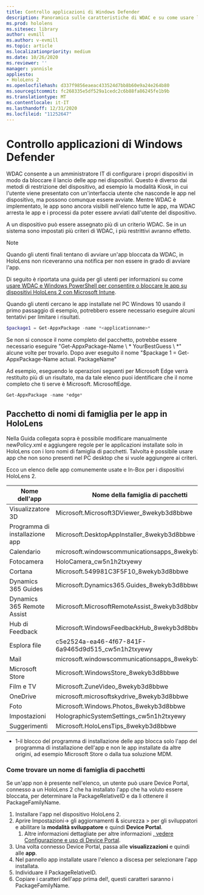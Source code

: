 ```yaml
---
title: Controllo applicazioni di Windows Defender
description: Panoramica sulle caratteristiche di WDAC e su come usare la gestione di dispositivi HoloLens.
ms.prod: hololens
ms.sitesec: library
author: evmill
ms.author: v-evmill
ms.topic: article
ms.localizationpriority: medium
ms.date: 10/26/2020
ms.reviewer: ''
manager: yannisle
appliesto:
- HoloLens 2
ms.openlocfilehash: d337f9856eaeac433524d7bb8b60e9a24e264b80
ms.sourcegitcommit: fc268335e5df529a1cedc2c6b88fa86245fe1b9b
ms.translationtype: MT
ms.contentlocale: it-IT
ms.lasthandoff: 12/31/2020
ms.locfileid: "11252647"
---
```

# Controllo applicazioni di Windows Defender

WDAC consente a un amministratore IT di configurare i propri dispositivi in modo da bloccare il lancio delle app nei dispositivi. Questo è diverso dai metodi di restrizione del dispositivo, ad esempio la modalità Kiosk, in cui l'utente viene presentato con un'interfaccia utente che nasconde le app nel dispositivo, ma possono comunque essere avviate. Mentre WDAC è implementato, le app sono ancora visibili nell'elenco tutte le app, ma WDAC arresta le app e i processi da poter essere avviati dall'utente del dispositivo.

A un dispositivo può essere assegnato più di un criterio WDAC. Se in un sistema sono impostati più criteri di WDAC, i più restrittivi avranno effetto. 

> [!NOTE]
> Quando gli utenti finali tentano di avviare un'app bloccata da WDAC, in HoloLens non riceveranno una notifica per non essere in grado di avviare l'app.

Di seguito è riportata una guida per gli utenti per informazioni su come [usare WDAC e Windows PowerShell per consentire o bloccare le app su dispositivi HoloLens 2 con Microsoft Intune](https://docs.microsoft.com/mem/intune/configuration/custom-profile-hololens).

Quando gli utenti cercano le app installate nel PC Windows 10 usando il primo passaggio di esempio, potrebbero essere necessario eseguire alcuni tentativi per limitare i risultati.

```powershell
$package1 = Get-AppxPackage -name *<applicationname>*
``` 

Se non si conosce il nome completo del pacchetto, potrebbe essere necessario eseguire "Get-AppxPackage-Name \ * YourBestGuess \ *" alcune volte per trovarlo. Dopo aver eseguito il nome "$package 1 = Get-AppxPackage-Name actual. PackageName"

Ad esempio, eseguendo le operazioni seguenti per Microsoft Edge verrà restituito più di un risultato, ma da tale elenco puoi identificare che il nome completo che ti serve è Microsoft. MicrosoftEdge.

```powershell
Get-AppxPackage -name *edge*
``` 

## Pacchetto di nomi di famiglia per le app in HoloLens

Nella Guida collegata sopra è possibile modificare manualmente newPolicy.xml e aggiungere regole per le applicazioni installate solo in HoloLens con i loro nomi di famiglia di pacchetti. Talvolta è possibile usare app che non sono presenti nel PC desktop che si vuole aggiungere ai criteri.

Ecco un elenco delle app comunemente usate e In-Box per i dispositivi HoloLens 2.

| Nome dell'app                   | Nome della famiglia di pacchetti                                |
|----------------------------|----------------------------------------------------|
| Visualizzatore 3D                  | Microsoft.Microsoft3DViewer_8wekyb3d8bbwe          |
| Programma di installazione app              | Microsoft.DesktopAppInstaller_8wekyb3d8bbwe <sup> 1</sup>         |
| Calendario                   | microsoft.windowscommunicationsapps_8wekyb3d8bbwe  |
| Fotocamera                     | HoloCamera_cw5n1h2txyewy                           |
| Cortana                    | Microsoft.549981C3F5F10_8wekyb3d8bbwe              |
| Dynamics 365 Guides        | Microsoft.Dynamics365.Guides_8wekyb3d8bbwe         |
| Dynamics 365 Remote Assist | Microsoft.MicrosoftRemoteAssist_8wekyb3d8bbwe      |
| Hub di Feedback               | Microsoft.WindowsFeedbackHub_8wekyb3d8bbwe         |
| Esplora file              | c5e2524a-ea46-4f67-841F-6a9465d9d515_cw5n1h2txyewy |
| Mail                       | microsoft.windowscommunicationsapps_8wekyb3d8bbwe  |
| Microsoft Store            | Microsoft.WindowsStore_8wekyb3d8bbwe               |
| Film e TV                | Microsoft.ZuneVideo_8wekyb3d8bbwe                  |
| OneDrive                   | microsoft.microsoftskydrive_8wekyb3d8bbwe          |
| Foto                     | Microsoft.Windows.Photos_8wekyb3d8bbwe             |
| Impostazioni                   | HolographicSystemSettings_cw5n1h2txyewy            |
| Suggerimenti                       | Microsoft.HoloLensTips_8wekyb3d8bbwe               |

- 1-il blocco del programma di installazione delle app blocca solo l'app del programma di installazione dell'app e non le app installate da altre origini, ad esempio Microsoft Store o dalla tua soluzione MDM.

### Come trovare un nome di famiglia di pacchetti

Se un'app non è presente nell'elenco, un utente può usare Device Portal, connesso a un HoloLens 2 che ha installato l'app che ha voluto essere bloccata, per determinare la PackageRelativeID e da lì ottenere il PackageFamilyName.

1. Installare l'app nel dispositivo HoloLens 2. 
1. Aprire Impostazioni-> gli aggiornamenti & sicurezza > per gli sviluppatori e abilitare la **modalità sviluppatore** e quindi **Device Portal**. 
    1. Altre informazioni dettagliate per altre informazioni [, vedere Configurazione e uso di Device Portal](https://docs.microsoft.com/windows/mixed-reality/develop/platform-capabilities-and-apis/using-the-windows-device-portal).
1. Una volta connesso Device Portal, passa alle **visualizzazioni** e quindi alle **app**. 
1. Nel pannello app installate usare l'elenco a discesa per selezionare l'app installata. 
1. Individuare il PackageRelativeID. 
1. Copiare i caratteri dell'app prima del!, questi caratteri saranno i PackageFamilyName.


